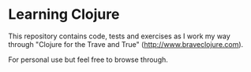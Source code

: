 # Learning Clojure

This repository contains code, tests and exercises as I work my way through "Clojure for the Trave and True" (http://www.braveclojure.com).

For personal use but feel free to browse through.
